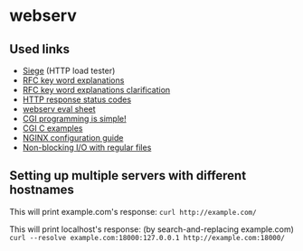 # webserv

## Used links

- [Siege](https://www.joedog.org/siege-home/) (HTTP load tester)
- [RFC key word explanations](https://www.rfc-editor.org/rfc/pdfrfc/rfc2119.txt.pdf)
- [RFC key word explanations clarification](https://www.rfc-editor.org/rfc/pdfrfc/rfc8174.txt.pdf)
- [HTTP response status codes](https://developer.mozilla.org/en-US/docs/Web/HTTP/Status#client_error_responses)
- [webserv eval sheet](https://rphlr.github.io/42-Evals/Rank05/webserv/)
- [CGI programming is simple!](http://www.whizkidtech.redprince.net/cgi-bin/tutorial)
- [CGI C examples](https://www.eskimo.com/~scs/cclass/handouts/cgi.html)
- [NGINX configuration guide](https://www.plesk.com/blog/various/nginx-configuration-guide/)
- [Non-blocking I/O with regular files](https://www.remlab.net/op/nonblock.shtml)

## Setting up multiple servers with different hostnames

This will print example.com's response:
`curl http://example.com/`

This will print localhost's response: (by search-and-replacing example.com)
`curl --resolve example.com:18000:127.0.0.1 http://example.com:18000/`
